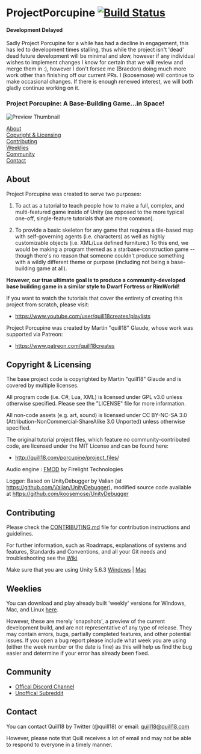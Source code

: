 # ProjectPorcupine [![Build Status](https://travis-ci.org/OrderOfThePorcupine/ProjectPorcupine.svg?branch=master)](https://travis-ci.org/OrderOfThePorcupine/ProjectPorcupine)

#### Development Delayed

Sadly Project Porcupine for a while has had a decline in engagement, this has led to development times stalling, thus while the project isn't 'dead' dead future development will be minimal and slow, however if any individual wishes to implement changes I know for certain that we will review and merge them in :), however I don't forsee me (Braedon) doing much more work other than finishing off our current PRs. I (koosemose) will continue to make occasional changes. If there is enough renewed interest, we will both gladly continue working on it.

### Project Porcupine: A Base-Building Game...in Space!

![Preview Thumbnail](https://cloud.githubusercontent.com/assets/22880786/19826387/7ad0f0d2-9dd4-11e6-92f3-eb47b395ac63.png)

[About](#about)  
[Copyright & Licensing](#copyright--licensing)  
[Contributing](#contributing)  
[Weeklies](#weeklies)  
[Community](#community)  
[Contact](#contact) 

## About

Project Porcupine was created to serve two purposes:

1. To act as a tutorial to teach people how to make a full,
  complex, and multi-featured game inside of Unity (as opposed
  to the more typical one-off, single-feature tutorials that
  are more common).

2. To provide a basic skeleton for any game that requires a
  tile-based map with self-governing agents (i.e. characters)
  as well as highly customizable objects (i.e. XML/Lua defined
  furniture.)  To this end, we would be making a program themed as
  a starbase-construction game -- though there's no reason that 
  someone couldn't produce something with a wildly different theme
  or purpose (including not being a base-building game at all).

**However, our true ultimate goal is to produce a community-developed
base building game in a similar style to Dwarf Fortress or RimWorld!**

If you want to watch the tutorials that cover the entirety of
creating this project from scratch, please visit:

 * <https://www.youtube.com/user/quill18creates/playlists>

Project Porcupine was created by Martin "quill18" Glaude, whose work
was supported via Patreon:

 * <https://www.patreon.com/quill18creates>

## Copyright & Licensing

The base project code is copyrighted by Martin "quill18" Glaude and
is covered by multiple licenses.

All program code (i.e. C#, Lua, XML) is licensed under GPL v3.0 unless otherwise
specified.  Please see the "LICENSE" file for more information.

All non-code assets (e.g. art, sound) is licensed under CC BY-NC-SA 3.0
(Attribution-NonCommercial-ShareAlike 3.0 Unported) unless otherwise specified.

The original tutorial project files, which feature no community-contributed code,
are licensed under the MIT License and can be found here:
 * <http://quill18.com/porcupine/project_files/>
 
Audio engine : [FMOD](http://www.fmod.com/) by Firelight Technologies

Logger: Based on UnityDebugger by Valian (at <https://github.com/Valian/UnityDebugger>), modified source code available at <https://github.com/koosemose/UnityDebugger>

## Contributing

Please check the [CONTRIBUTING.md](CONTRIBUTING.md) file for contribution instructions and guidelines.

For further information, such as Roadmaps, explanations of systems and features, Standards and Conventions, and all your Git needs and troubleshooting see the [Wiki](https://github.com/TeamPorcupine/ProjectPorcupine/wiki)

Make sure that you are using Unity 5.6.3 [Windows](https://beta.unity3d.com/download/9c92e827232b/UnityDownloadAssistant-5.6.3p1.exe?_ga=2.245742084.1638547908.1503090342-1637235381.1467115222) | [Mac](http://beta.unity3d.com/download/9c92e827232b/UnityDownloadAssistant-5.6.3p1.dmg?_ga=2.79155604.1638547908.1503090342-1637235381.1467115222)

## Weeklies

You can download and play already built 'weekly' versions for Windows, Mac, and Linux [here](https://bintray.com/orderoftheporcupine/ProjectPorcupine/Prebuilt-Binaries).

However, these are merely 'snapshots', a preview of the current development build, and are not representative of any type of release. They may contain errors, bugs, partially completed features, and other potential issues.  If you open a bug report please include what week you are using (either the week number or the date is fine) as this will help us find the bug easier and determine if your error has already been fixed.

## Community

* [Offical Discord Channel ](https://discord.gg/68hkpSA)
* [Unoffical Subreddit](https://reddit.com/r/ProjectPorcupine)

## Contact

You can contact Quill18 by Twitter (@quill18) or email:
    quill18@quill18.com

However, please note that Quill receives a lot of email and may
not be able to respond to everyone in a timely manner.

